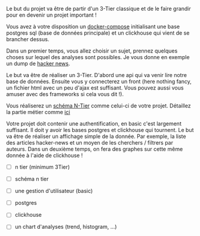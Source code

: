 Le but du projet va être de partir d'un 3-Tier classique et de le faire grandir
pour en devenir un projet important !


Vous avez à votre disposition un
[docker-compose](./tp/tp_distributed/docker-compose.yml) initialisant une base
postgres sql (base de données principale) et un clickhouse qui vient de se
brancher dessus.

Dans un premier temps, vous allez choisir un sujet, prennez quelques choses sur
lequel des analyses sont possibles. Je vous donne en exemple un dump de [hacker
news](https://news.ycombinator.com/).

Le but va être de réaliser un 3-Tier. D'abord une api qui va venir lire notre
base de données. Ensuite vous y connecterez un front (here nothing fancy, un
fichier html avec un peu d'ajax est suffisant. Vous pouvez aussi vous amuser
avec des frameworks si cela vous dit !).

Vous réaliserez un [schéma N-Tier](https://github.com/Rolf1e/rolf1e.github.io/blob/main/ulco/m2/j2e/cours/images/n_tier.png)
comme celui-ci de votre projet. Détaillez la partie métier comme [ici](https://github.com/Rolf1e/rolf1e.github.io/blob/main/ulco/m2/j2e/cours/images/business_layer.png)

Votre projet doit contenir une authentification, en basic c'est largement
suffisant. Il doit y avoir les bases postgres et clickhouse qui tournent. 
Le but va être de réaliser un affichage simple de la donnée. Par exemple, la
liste des articles hacker-news et un moyen de les cherchers / filtrers par
auteurs. Dans un deuxième temps, on fera des graphes sur cette même donnée à
l'aide de clickhouse !


- [ ] n tier (minimum 3Tier)
- [ ] schéma n tier
- [ ] une gestion d'utilisateur (basic)
- [ ] postgres
- [ ] clickhouse
- [ ] un chart d'analyses (trend, histogram, ...)

